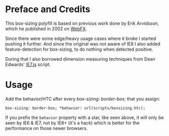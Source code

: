 # Preface and Credits

This box-sizing polyfill is based on previous work done by Erik Arvidsson, which he published in 2002 on [WebFX](http://webfx.eae.net/dhtml/boxsizing/boxsizing.html).

Since there were some edge/heavy usage cases where it broke I started pushing it further. And since the original was not aware of IE8 I also added feature-detection for box-sizing, to do nothing when detected positive.

During that I also borrowed dimension measuring techniques from Dean Edwards' [IE7.js](http://code.google.com/p/ie7-js/) script.

# Usage

Add the behavior/HTC after every *box-sizing: border-box;* that you assign:

`box-sizing: border-box;
*behavior: url(scripts/boxsizing.htc);`

If you prefix the `behavior` property with a star, like seen above, it will only be seen by IE6 & IE7, not by IE8+ (it's a hack) which is better for the performance on those newer browsers.
